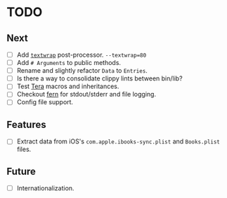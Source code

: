 # TODO

## Next

- [ ] Add [`textwrap`][textwrap] post-processor. `--textwrap=80`
- [ ] Add `# Arguments` to public methods.
- [ ] Rename and slightly refactor `Data` to `Entries`.
- [ ] Is there a way to consolidate clippy lints between bin/lib?
- [ ] Test [Tera][tera] macros and inheritances.
- [ ] Checkout [fern][fern] for stdout/stderr and file logging.
- [ ] Config file support.

## Features

- [ ] Extract data from iOS's `com.apple.ibooks-sync.plist` and `Books.plist` files.

## Future

- [ ] Internationalization.

[fern]: https://docs.rs/fern/latest/fern/
[slugify]: https://tera.netlify.app/docs/#slugify
[tera]: https://tera.netlify.app/
[textwrap]: https://docs.rs/textwrap/latest/textwrap/
